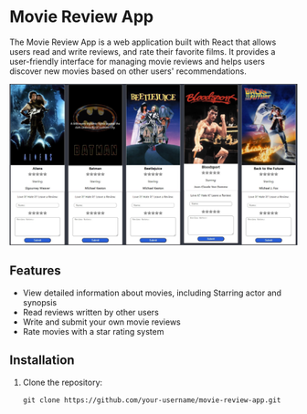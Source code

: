 # Movie Review App

The Movie Review App is a web application built with React that allows users read and write reviews, and rate their favorite films. It provides a user-friendly interface for managing movie reviews and helps users discover new movies based on other users' recommendations.

![Movie Review App Screenshot](src/images/app-screenshot.jpg)

## Features


- View detailed information about movies, including Starring actor and synopsis
- Read reviews written by other users
- Write and submit your own movie reviews
- Rate movies with a star rating system

## Installation

1. Clone the repository:

   ```shell
   git clone https://github.com/your-username/movie-review-app.git
